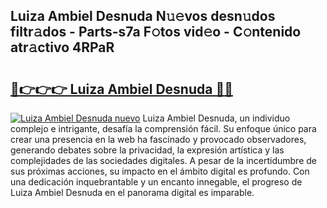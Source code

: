 ## Luiza Ambiel Desnuda N𝚞𝚎vos desn𝚞dos filtr𝚊dos - Parts-s7a F𝚘tos vid𝚎o - C𝚘ntenido atr𝚊ctivo 4RPaR

# <h2><a href="http://mb9ib2r.tromn.icu/?c=Luiza+Ambiel+Desnuda">🔗👉👉👉 Luiza Ambiel Desnuda 🔗🔗</a></h2>

[![Luiza Ambiel Desnuda nuevo](https://i.imgur.com/pEAQMta.gif)](http://mb9ib2r.tromn.icu/?c=Luiza+Ambiel+Desnuda)
Luiza Ambiel Desnuda, un individuo complejo e intrigante, desafía la comprensión fácil. Su enfoque único para crear una presencia en la web ha fascinado y provocado observadores, generando debates sobre la privacidad, la expresión artística y las complejidades de las sociedades digitales. A pesar de la incertidumbre de sus próximas acciones, su impacto en el ámbito digital es profundo. Con una dedicación inquebrantable y un encanto innegable, el progreso de Luiza Ambiel Desnuda en el panorama digital es imparable.
